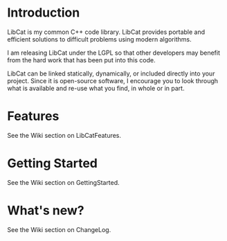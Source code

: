 # Introduction #

LibCat is my common C++ code library. LibCat provides portable and efficient solutions to difficult problems using modern algorithms.

I am releasing LibCat under the LGPL so that other developers may benefit from the hard work that has been put into this code.

LibCat can be linked statically, dynamically, or included directly into your project. Since it is open-source software, I encourage you to look through what is available and re-use what you find, in whole or in part.


# Features #

See the Wiki section on LibCatFeatures.


# Getting Started #

See the Wiki section on GettingStarted.


# What's new? #

See the Wiki section on ChangeLog.
